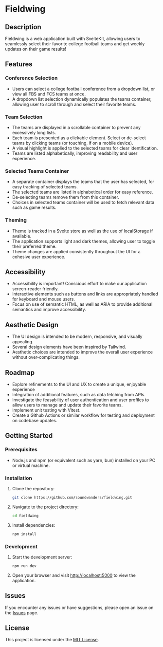 # Fieldwing

## Description

Fieldwing is a web application built with SvelteKit, allowing users to seamlessly select their favorite college football teams and get weekly updates on their game results!

## Features

### Conference Selection

- Users can select a college football conference from a dropdown list, or view all FBS and FCS teams at once.
- A dropdown list selection dynamically populates the teams container, allowing user to scroll through and select their favorite teams.

### Team Selection

- The teams are displayed in a scrollable container to prevent any excessively long lists.
- Each team is presented as a clickable element. Select or de-select teams by clicking teams (or touching, if on a mobile device).
- A visual highlight is applied to the selected teams for clear identification.
- Teams are listed alphabetically, improving readability and user experience.

### Selected Teams Container

- A separate container displays the teams that the user has selected, for easy tracking of selected teams.
- The selected teams are listed in alphabetical order for easy reference.
- De-selecting teams remove them from this container.
- Choices in selected teams container will be used to fetch relevant data such as game results.

### Theming

- Theme is tracked in a Svelte store as well as the use of localStorage if available.
- The application supports light and dark themes, allowing user to toggle their preferred theme.
- Theme changes are applied consistently throughout the UI for a cohesive user experience.

## Accessibility

- Accessibility is important! Conscious effort to make our application screen-reader friendly.
- Interactive elements such as buttons and links are appropriately handled for keyboard and mouse users.
- Focus on use of semantic HTML, as well as ARIA to provide additional semantics and improve accessibility.

## Aesthetic Design

- The UI design is intended to be modern, responsive, and visually appealing.
- Several design elements have been inspired by Tailwind.
- Aesthetic choices are intended to improve the overall user experience without over-complicating things.

## Roadmap

- Explore refinements to the UI and UX to create a unique, enjoyable experience
- Integration of additional features, such as data fetching from APIs.
- Investigate the feasability of user authentication and user profiles to allow users to manage and update their favorite teams.
- Implement unit testing with Vitest.
- Create a Github Actions or similar workflow for testing and deployment on codebase updates.

## Getting Started

### Prerequisites

- Node.js and npm (or equivalent such as yarn, bun) installed on your PC or virtual machine.

### Installation

1. Clone the repository:

   ```bash
   git clone https://github.com/soundwanders/fieldwing.git
   ```

2. Navigate to the project directory:

   ```bash
   cd fieldwing
   ```

3. Install dependencies:

   ```bash
   npm install
   ```

### Development

1. Start the development server:

   ```bash
   npm run dev
   ```

2. Open your browser and visit [http://localhost:5000](http://localhost:5000) to view the application.

## Issues

If you encounter any issues or have suggestions, please open an issue on the [Issues](https://github.com/your-username/project-name/issues) page.

## License

This project is licensed under the [MIT License](LICENSE).
